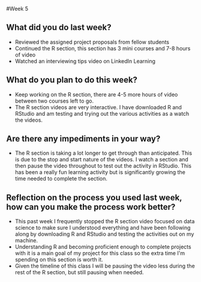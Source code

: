 #Week 5

## What did you do last week?
- Reviewed the assigned project proposals from fellow students
- Continued the R section, this section has 3 mini courses and 7-8 hours of video
- Watched an interviewing tips video on LinkedIn Learning

## What do you plan to do this week?
- Keep working on the R section, there are 4-5 more hours of video between two courses left to go.
- The R section videos are very interactive. I have downloaded R and RStudio and am testing and trying out the various activities as a watch the videos.

## Are there any impediments in your way?
- The R section is taking a lot longer to get through than anticipated. This is due to the stop and start nature of the videos. I watch a section and then pause the video throughout to test out the activity in RStudio. This has been a really fun learning activity but is significantly growing the time needed to complete the section.

## Reflection on the process you used last week, how can you make the process work better?
- This past week I frequently stopped the R section video focused on data science to make sure I understood everything and have been following along by downloading R and RStudio and testing the activities out on my machine.
- Understanding R and becoming proficient enough to complete projects with it is a main goal of my project for this class so the extra time I'm spending on this section is worth it.
- Given the timeline of this class I will be pausing the video less during the rest of the R section, but still pausing when needed.
